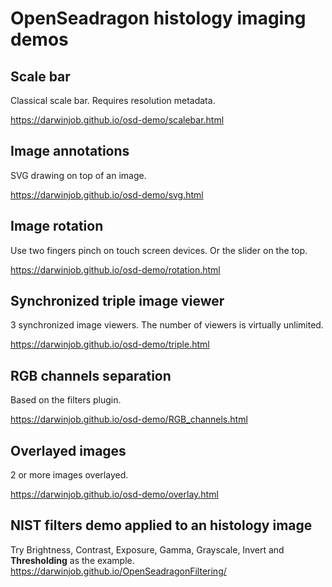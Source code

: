 # OpenSeadragon histology imaging demos
## Scale bar
Classical scale bar. Requires resolution metadata.

https://darwinjob.github.io/osd-demo/scalebar.html
## Image annotations
SVG drawing on top of an image. 

https://darwinjob.github.io/osd-demo/svg.html
## Image rotation
Use two fingers pinch on touch screen devices. Or the slider on the top.

https://darwinjob.github.io/osd-demo/rotation.html
## Synchronized triple image viewer
3 synchronized image viewers. The number of viewers is virtually unlimited. 

https://darwinjob.github.io/osd-demo/triple.html
## RGB channels separation
Based on the filters plugin.

https://darwinjob.github.io/osd-demo/RGB_channels.html
## Overlayed images
2 or more images overlayed. 

https://darwinjob.github.io/osd-demo/overlay.html
## NIST filters demo applied to an histology image
Try Brightness, Contrast, Exposure, Gamma, Grayscale, Invert and **Thresholding** as the example.
https://darwinjob.github.io/OpenSeadragonFiltering/
